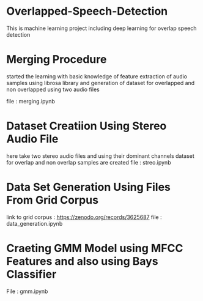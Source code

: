 # Overlapped-Speech-Detection
This is machine learning project including deep learning for overlap  speech detection

# Merging Procedure

started the learning with basic knowledge of feature extraction of audio samples using librosa library
and generation of dataset for overlapped and non overlapped using two audio files 

file : merging.ipynb

# Dataset Creatiion Using Stereo Audio File
here take two stereo audio files and using their dominant channels dataset for overlap and non overlap samples are created 
file : streo.ipynb

# Data Set  Generation Using Files From Grid Corpus 
link to grid corpus : https://zenodo.org/records/3625687
file : data_generation.ipynb

# Craeting GMM Model using MFCC Features and also using Bays Classifier 

File : gmm.ipynb
